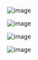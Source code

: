![image](https://github.com/web-god/sliding-puzzle-game/assets/132649294/c8518e29-75b2-46d1-905e-4e1bc7b3ebcb)

![image](https://github.com/web-god/sliding-puzzle-game/assets/132649294/e935d180-142d-4f4d-8e46-971689a88f3f)

![image](https://github.com/web-god/sliding-puzzle-game/assets/132649294/25f664b3-0e00-4ffe-a9be-e53810f87f3c)

![image](https://github.com/web-god/sliding-puzzle-game/assets/132649294/d466282b-b76e-45fb-b9a8-444b2963f323)
